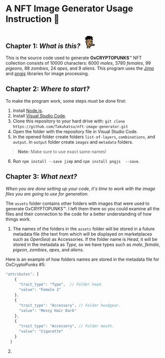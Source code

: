 # A NFT Image Generator Usage Instruction 📕

## Chapter 1: _What is this?_ ![alt text](https://github.com/Takuhatsu/nft-image-generator/blob/main/instruction-add-files/oxpunk0005.png  "OxCryptoPunk #5")
This is the source code used to generate **OxCRYPTOPUNKS**™ NFT collection consists of 10000 characters: 6000 _males_, 3780 _females_, 99 _pigeons_, 88 _zombies_, 24 _apes_, and 9 _aliens_.
This program uses the [Jimp](https://github.com/jimp-dev/jimp) and [pngjs](https://github.com/pngjs/pngjs) libraries for image processing.

## Chapter 2: _Where to start?_ 

To make the program work, some steps must be done first:
1. Install [Node.js](https://nodejs.dev/en/download/).
2. Install [Visual Studio Code](https://code.visualstudio.com/download).
3. Clone this repository to your hard drive with:
``git clone https://github.com/Takuhatsu/nft-image-generator.git``
4. Open the folder with the repository file in Visual Studio Code.
5. In the opened folder create folders ``list-of-layers``, ``combinations``, and ``output``. 
In ``output`` folder create ``images`` and ``metadata`` folders.
> **Note:** Make sure to use exact same names!
6. Run ``npm install --save jimp`` and ``npm install pngjs  --save``.

## Chapter 3: _What next?_

_When you are done setting up your code, it's time to work with the image files you are going to use for generation._

The ``assets`` folder contains other folders with images that were used to generate OxCRYPTOPUNKS™. I left them there so you could examine all the files and their connection to the code for a better understanding of how things work.

1. The names of the folders in the ``assets`` folder will be stored in a future metadata file (the text from which will be displayed on marketplaces such as _OpenSea_) as Accessories. If the folder name is _Head_, it will be stored in the metadata as _Type_, so we have types such as _male_, _female_, _pigeon_, _zombies_, _apes_, and _aliens_.

Here is an example of how folders names are stored in the metadata file for OxCryptoPunks #5:

```javascript
"attributes": [
    {
      "trait_type": "Type",  // Folder head.
      "value": "Female 2"
    },
    {
      "trait_type": "Accessory", // Folder headgear.
      "value": "Messy Hair Dark"
    },
    {
      "trait_type": "Accessory", // Folder mouth.
      "value": "Cigarette"
    }
  ]
  ```

  2. 